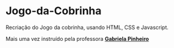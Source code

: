 # Jogo-da-Cobrinha
Recriação do Jogo da cobrinha, usando HTML, CSS e Javascript.

Mais uma vez instruído pela professora [**Gabriela Pinheiro**](https://github.com/SpruceGabriela)
